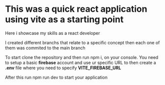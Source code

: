 
# This was a quick react application using vite as a starting point 

Here i showcase my skills as a react developer

I created different branchs that relate to a specific concept then each one of them was commited to the main branch

To start clone the repository and then run npm i, on your console.
You need to setup a basic **firebase** account and use ur specific URL to then create a **.env** file where you need to specify **VITE_FIREBASE_URL**

After this run npm run dev to start your application
